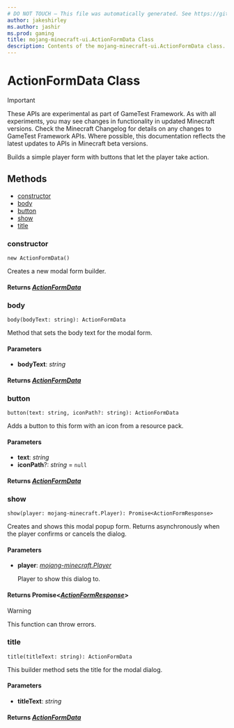 ```yaml
---
# DO NOT TOUCH — This file was automatically generated. See https://github.com/Mojang/MinecraftScriptingApiDocsGenerator to modify descriptions, examples, etc.
author: jakeshirley
ms.author: jashir
ms.prod: gaming
title: mojang-minecraft-ui.ActionFormData Class
description: Contents of the mojang-minecraft-ui.ActionFormData class.
---
```

# ActionFormData Class
>[!IMPORTANT]
>These APIs are experimental as part of GameTest Framework. As with all experiments, you may see changes in functionality in updated Minecraft versions. Check the Minecraft Changelog for details on any changes to GameTest Framework APIs. Where possible, this documentation reflects the latest updates to APIs in Minecraft beta versions.

Builds a simple player form with buttons that let the player take action.

## Methods
- [constructor](#constructor)
- [body](#body)
- [button](#button)
- [show](#show)
- [title](#title)
  
### **constructor**
`
new ActionFormData()
`

Creates a new modal form builder.

#### **Returns** [*ActionFormData*](ActionFormData.md)


### **body**
`
body(bodyText: string): ActionFormData
`

Method that sets the body text for the modal form.
#### **Parameters**
- **bodyText**: *string*

#### **Returns** [*ActionFormData*](ActionFormData.md)


### **button**
`
button(text: string, iconPath?: string): ActionFormData
`

Adds a button to this form with an icon from a resource pack.
#### **Parameters**
- **text**: *string*
- **iconPath**?: *string* = `null`

#### **Returns** [*ActionFormData*](ActionFormData.md)


### **show**
`
show(player: mojang-minecraft.Player): Promise<ActionFormResponse>
`

Creates and shows this modal popup form. Returns asynchronously when the player confirms or cancels the dialog.
#### **Parameters**
- **player**: [*mojang-minecraft.Player*](../mojang-minecraft/Player.md)
  
  Player to show this dialog to.

#### **Returns** Promise&lt;[*ActionFormResponse*](ActionFormResponse.md)&gt;

> [!WARNING]
> This function can throw errors.

### **title**
`
title(titleText: string): ActionFormData
`

This builder method sets the title for the modal dialog.
#### **Parameters**
- **titleText**: *string*

#### **Returns** [*ActionFormData*](ActionFormData.md)



